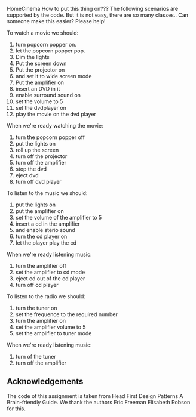 HomeCinema
How to put this thing on??? The following scenarios are supported by the code. But it is not easy, there are so many classes.. Can someone make this easier? Please help!

To watch a movie we should:
  1) turn popcorn popper on.
  2) let the popcorn popper pop.
  3) Dim the lights
  4) Put the screen down
  5) Put the projector on
  6) and set it to wide screen mode
  7) Put the amplifier on
  8) insert an DVD in it
  9) enable surround sound on
  10) set the volume to 5
  11) set the dvdplayer on
  12) play the movie on the dvd player

When  we're ready watching the movie:
  1) turn the popcorn popper off
  2) put the lights on
  3) roll up the screen
  4) turn off the projector 
  5) turn off the amplifier
  6) stop the dvd
  7) eject dvd
  8) turn off dvd player
  
 
To listen to the music we should:
  1) put the lights on
  2) put the amplifier on
  3) set the volume of the amplifier to 5
  4) insert a cd in the amplifier
  5) and enable sterio sound
  6) turn the cd player on
  7) let the player play the cd
  
When  we're ready listening music:
  1) turn the amplifier off
  2) set the amplifier to cd mode
  3) eject cd out of the cd player
  4) turn off cd player


To listen to the radio we should:
  1) turn the tuner on
  2) set the frequence to the required number
  3) turn the amplifier on
  4) set the amplifier volume to 5
  5) set the amplifier to tuner mode

When  we're ready listening music:
  1) turn of the tuner
  2) turn off the amplifier
  
  
  
 
## Acknowledgements

The code of this assignment is taken from  Head First Design Patterns A Brain-friendly Guide. We thank the authors Eric Freeman Elisabeth Robson for this.    

